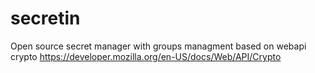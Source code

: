 # secretin
Open source secret manager with groups managment based on webapi crypto https://developer.mozilla.org/en-US/docs/Web/API/Crypto
